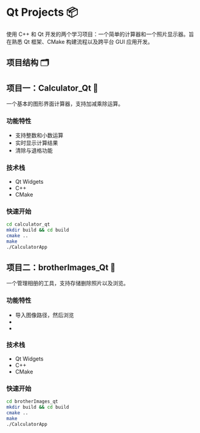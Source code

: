 # Qt Projects 📦

使用 C++ 和 Qt 开发的两个学习项目：一个简单的计算器和一个照片显示器。旨在熟悉 Qt 框架、CMake 构建流程以及跨平台 GUI 应用开发。

## 项目结构 🗂️


## 项目一：Calculator_Qt 🧮

一个基本的图形界面计算器，支持加减乘除运算。

### 功能特性
- 支持整数和小数运算
- 实时显示计算结果
- 清除与退格功能

### 技术栈
- Qt Widgets
- C++
- CMake

### 快速开始
```bash
cd calculator_qt
mkdir build && cd build
cmake ..
make
./CalculatorApp
```

## 项目二：brotherImages_Qt 🧮

一个管理相册的工具，支持存储删除照片以及浏览。

### 功能特性
- 导入图像路径，然后浏览
- 
- 

### 技术栈
- Qt Widgets
- C++
- CMake

### 快速开始
```bash
cd brotherImages_qt
mkdir build && cd build
cmake ..
make
./CalculatorApp
```